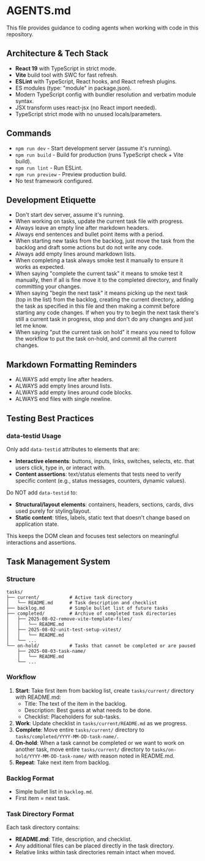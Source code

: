 # AGENTS.md

This file provides guidance to coding agents when working with code in this repository.

## Architecture & Tech Stack

- **React 19** with TypeScript in strict mode.
- **Vite** build tool with SWC for fast refresh.
- **ESLint** with TypeScript, React hooks, and React refresh plugins.
- ES modules (type: "module" in package.json).
- Modern TypeScript config with bundler resolution and verbatim module syntax.
- JSX transform uses react-jsx (no React import needed).
- TypeScript strict mode with no unused locals/parameters.

## Commands

- `npm run dev` - Start development server (assume it's running).
- `npm run build` - Build for production (runs TypeScript check + Vite build).
- `npm run lint` - Run ESLint.
- `npm run preview` - Preview production build.
- No test framework configured.

## Development Etiquette

- Don't start dev server, assume it's running.
- When working on tasks, update the current task file with progress.
- Always leave an empty line after markdown headers.
- Always end sentences and bullet point items with a period.
- When starting new tasks from the backlog, just move the task from the backlog and draft some actions but do not write any code.
- Always add empty lines around markdown lists.
- When completing a task always smoke test it manually to ensure it works as expected.
- When saying "complete the current task" it means to smoke test it manually, then if all is fine move it to the completed directory, and finally committing your changes.
- When saying "begin the next task" it means picking up the next task (top in the list) from the backlog, creating the current directory, adding the task as specified in this file and then making a commit before starting any code changes. If when you try to begin the next task there's still a current task in progress, stop and don't do any changes and just let me know.
- When saying "put the current task on hold" it means you need to follow the workflow to put the task on-hold, and commit all the current changes.

## Markdown Formatting Reminders

- ALWAYS add empty line after headers.
- ALWAYS add empty lines around lists.
- ALWAYS add empty lines around code blocks.
- ALWAYS end files with single newline.

## Testing Best Practices

### data-testid Usage

Only add `data-testid` attributes to elements that are:

- **Interactive elements**: buttons, inputs, links, switches, selects, etc. that users click, type in, or interact with.
- **Content assertions**: text/status elements that tests need to verify specific content (e.g., status messages, counters, dynamic values).

Do NOT add `data-testid` to:

- **Structural/layout elements**: containers, headers, sections, cards, divs used purely for styling/layout.
- **Static content**: titles, labels, static text that doesn't change based on application state.

This keeps the DOM clean and focuses test selectors on meaningful interactions and assertions.

## Task Management System

### Structure

```text
tasks/
├── current/           # Active task directory
│   └── README.md      # Task description and checklist
├── backlog.md         # Simple bullet list of future tasks
├── completed/         # Archive of completed task directories
│   ├── 2025-08-02-remove-vite-template-files/
│   │   └── README.md
│   ├── 2025-08-02-unit-test-setup-vitest/
│   │   └── README.md
│   └── ...
└── on-hold/           # Tasks that cannot be completed or are paused
    ├── 2025-08-03-task-name/
    │   └── README.md
    └── ...
```

### Workflow

1. **Start**: Take first item from backlog list, create `tasks/current/` directory with README.md:
   - Title: The text of the item in the backlog.
   - Description: Best guess at what needs to be done.
   - Checklist: Placeholders for sub-tasks.
2. **Work**: Update checklist in `tasks/current/README.md` as we progress.
3. **Complete**: Move entire `tasks/current/` directory to `tasks/completed/YYYY-MM-DD-task-name/`.
4. **On-hold**: When a task cannot be completed or we want to work on another task, move entire `tasks/current/` directory to `tasks/on-hold/YYYY-MM-DD-task-name/` with reason noted in README.md.
5. **Repeat**: Take next item from backlog.

### Backlog Format

- Simple bullet list in `backlog.md`.
- First item = next task.

### Task Directory Format

Each task directory contains:

- **README.md**: Title, description, and checklist.
- Any additional files can be placed directly in the task directory.
- Relative links within task directories remain intact when moved.
